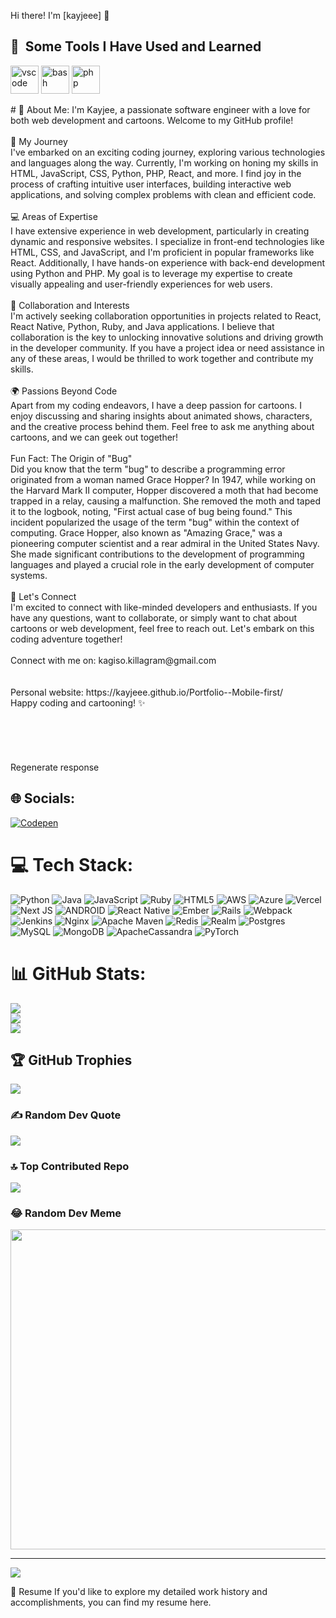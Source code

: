 Hi there! I'm [kayjeee] 👋
<h2> 🚀 &nbsp;Some Tools I Have Used and Learned</h2>
<p align="left">
<img src="https://cdn.jsdelivr.net/gh/devicons/devicon/icons/vscode/vscode-original.svg" alt="vscode" width="45" height="45"/>
<img src="https://cdn.jsdelivr.net/gh/devicons/devicon/icons/bash/bash-original.svg" alt="bash" width="45" height="45"/>
<img src="https://cdn.jsdelivr.net/gh/devicons/devicon/icons/php/php-original.svg" alt="php" width="45" height="45"/>
</p>
# 💫 About Me:
I'm Kayjee, a passionate software engineer with a love for both web development and cartoons. Welcome to my GitHub profile!<br><br>🚀 My Journey<br>I've embarked on an exciting coding journey, exploring various technologies and languages along the way. Currently, I'm working on honing my skills in HTML, JavaScript, CSS, Python, PHP, React, and more. I find joy in the process of crafting intuitive user interfaces, building interactive web applications, and solving complex problems with clean and efficient code.<br><br>💻 Areas of Expertise<br>I have extensive experience in web development, particularly in creating dynamic and responsive websites. I specialize in front-end technologies like HTML, CSS, and JavaScript, and I'm proficient in popular frameworks like React. Additionally, I have hands-on experience with back-end development using Python and PHP. My goal is to leverage my expertise to create visually appealing and user-friendly experiences for web users.<br><br>🔧 Collaboration and Interests<br>I'm actively seeking collaboration opportunities in projects related to React, React Native, Python, Ruby, and Java applications. I believe that collaboration is the key to unlocking innovative solutions and driving growth in the developer community. If you have a project idea or need assistance in any of these areas, I would be thrilled to work together and contribute my skills.<br><br>🌍 Passions Beyond Code<br>Apart from my coding endeavors, I have a deep passion for cartoons. I enjoy discussing and sharing insights about animated shows, characters, and the creative process behind them. Feel free to ask me anything about cartoons, and we can geek out together!<br><br>Fun Fact: The Origin of "Bug"<br>Did you know that the term "bug" to describe a programming error originated from a woman named Grace Hopper? In 1947, while working on the Harvard Mark II computer, Hopper discovered a moth that had become trapped in a relay, causing a malfunction. She removed the moth and taped it to the logbook, noting, "First actual case of bug being found." This incident popularized the usage of the term "bug" within the context of computing. Grace Hopper, also known as "Amazing Grace," was a pioneering computer scientist and a rear admiral in the United States Navy. She made significant contributions to the development of programming languages and played a crucial role in the early development of computer systems.<br><br>🌱 Let's Connect<br>I'm excited to connect with like-minded developers and enthusiasts. If you have any questions, want to collaborate, or simply want to chat about cartoons or web development, feel free to reach out. Let's embark on this coding adventure together!<br><br>Connect with me on: kagiso.killagram@gmail.com<br><br><br>Personal website: https://kayjeee.github.io/Portfolio--Mobile-first/<br>Happy coding and cartooning! ✨<br><br><br><br><br><br>Regenerate response


## 🌐 Socials:
[![Codepen](https://img.shields.io/badge/Codepen-000000?style=for-the-badge&logo=codepen&logoColor=white)](https://codepen.io/@kayjee) 

# 💻 Tech Stack:
![Python](https://img.shields.io/badge/python-3670A0?style=for-the-badge&logo=python&logoColor=ffdd54) ![Java](https://img.shields.io/badge/java-%23ED8B00.svg?style=for-the-badge&logo=java&logoColor=white) ![JavaScript](https://img.shields.io/badge/javascript-%23323330.svg?style=for-the-badge&logo=javascript&logoColor=%23F7DF1E) ![Ruby](https://img.shields.io/badge/ruby-%23CC342D.svg?style=for-the-badge&logo=ruby&logoColor=white) ![HTML5](https://img.shields.io/badge/html5-%23E34F26.svg?style=for-the-badge&logo=html5&logoColor=white) ![AWS](https://img.shields.io/badge/AWS-%23FF9900.svg?style=for-the-badge&logo=amazon-aws&logoColor=white) ![Azure](https://img.shields.io/badge/azure-%230072C6.svg?style=for-the-badge&logo=azure-devops&logoColor=white) ![Vercel](https://img.shields.io/badge/vercel-%23000000.svg?style=for-the-badge&logo=vercel&logoColor=white) ![Next JS](https://img.shields.io/badge/Next-black?style=for-the-badge&logo=next.js&logoColor=white) ![ANDROID](https://img.shields.io/badge/android-%2320232a.svg?style=for-the-badge&logo=android&logoColor=%a4c639) ![React Native](https://img.shields.io/badge/react_native-%2320232a.svg?style=for-the-badge&logo=react&logoColor=%2361DAFB) ![Ember](https://img.shields.io/badge/ember-1C1E24?style=for-the-badge&logo=ember.js&logoColor=#D04A37) ![Rails](https://img.shields.io/badge/rails-%23CC0000.svg?style=for-the-badge&logo=ruby-on-rails&logoColor=white) ![Webpack](https://img.shields.io/badge/webpack-%238DD6F9.svg?style=for-the-badge&logo=webpack&logoColor=black) ![Jenkins](https://img.shields.io/badge/jenkins-%232C5263.svg?style=for-the-badge&logo=jenkins&logoColor=white) ![Nginx](https://img.shields.io/badge/nginx-%23009639.svg?style=for-the-badge&logo=nginx&logoColor=white) ![Apache Maven](https://img.shields.io/badge/Apache%20Maven-C71A36?style=for-the-badge&logo=Apache%20Maven&logoColor=white) ![Redis](https://img.shields.io/badge/redis-%23DD0031.svg?style=for-the-badge&logo=redis&logoColor=white) ![Realm](https://img.shields.io/badge/Realm-39477F?style=for-the-badge&logo=realm&logoColor=white) ![Postgres](https://img.shields.io/badge/postgres-%23316192.svg?style=for-the-badge&logo=postgresql&logoColor=white) ![MySQL](https://img.shields.io/badge/mysql-%2300f.svg?style=for-the-badge&logo=mysql&logoColor=white) ![MongoDB](https://img.shields.io/badge/MongoDB-%234ea94b.svg?style=for-the-badge&logo=mongodb&logoColor=white) ![ApacheCassandra](https://img.shields.io/badge/cassandra-%231287B1.svg?style=for-the-badge&logo=apache-cassandra&logoColor=white) ![PyTorch](https://img.shields.io/badge/PyTorch-%23EE4C2C.svg?style=for-the-badge&logo=PyTorch&logoColor=white)
# 📊 GitHub Stats:
![](https://github-readme-stats.vercel.app/api?username=kayjeee&theme=dark&hide_border=false&include_all_commits=true&count_private=true)<br/>
![](https://github-readme-streak-stats.herokuapp.com/?user=kayjeee&theme=dark&hide_border=false)<br/>
![](https://github-readme-stats.vercel.app/api/top-langs/?username=kayjeee&theme=dark&hide_border=false&include_all_commits=true&count_private=true&layout=compact)

## 🏆 GitHub Trophies
![](https://github-profile-trophy.vercel.app/?username=kayjeee&theme=radical&no-frame=false&no-bg=true&margin-w=4)

### ✍️ Random Dev Quote
![](https://quotes-github-readme.vercel.app/api?type=horizontal&theme=tokyonight)

### 🔝 Top Contributed Repo
![](https://github-contributor-stats.vercel.app/api?username=kayjeee&limit=5&theme=chalk&combine_all_yearly_contributions=true)

### 😂 Random Dev Meme
<img src="https://rm.up.railway.app/" width="512px"/>

---
[![](https://visitcount.itsvg.in/api?id=kayjeee&icon=0&color=0)](https://visitcount.itsvg.in)

📃 Resume
If you'd like to explore my detailed work history and accomplishments, you can find my resume here.
